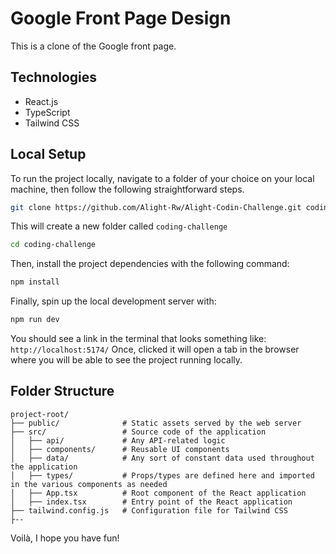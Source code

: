 # Google Front Page Design

This is a clone of the Google front page.

## Technologies

* React.js
* TypeScript
* Tailwind CSS

## Local Setup

To run the project locally, navigate to a folder of your choice on your local machine, then follow the following straightforward steps.

```bash
git clone https://github.com/Alight-Rw/Alight-Codin-Challenge.git coding-challenge
```

This will create a new folder called `coding-challenge`

```bash
cd coding-challenge
```

Then, install the project dependencies with the following command:
```bash
npm install
```

Finally, spin up the local development server with:

```bash
npm run dev
```

You should see a link in the terminal that looks something like: ```http://localhost:5174/``` Once, clicked it will open a tab in the browser where you will be able to see the project running locally.

## Folder Structure

```
project-root/
├── public/              # Static assets served by the web server
├── src/                 # Source code of the application
│   ├── api/             # Any API-related logic
│   ├── components/      # Reusable UI components
│   ├── data/            # Any sort of constant data used throughout the application
│   ├── types/           # Props/types are defined here and imported in the various components as needed
│   ├── App.tsx          # Root component of the React application
│   ├── index.tsx        # Entry point of the React application
├── tailwind.config.js   # Configuration file for Tailwind CSS
├--
```

Voilà, I hope you have fun!

